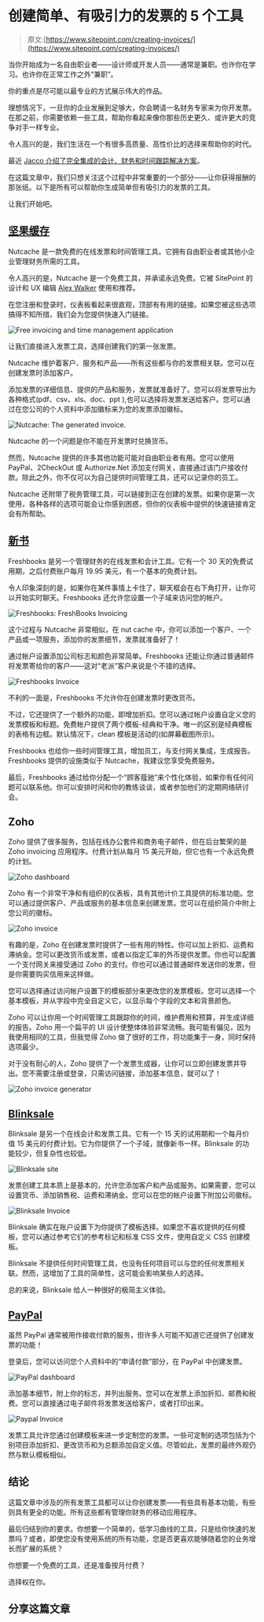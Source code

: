 # 创建简单、有吸引力的发票的 5 个工具

> 原文:[https://www.sitepoint.com/creating-invoices/](https://www.sitepoint.com/creating-invoices/)

当你开始成为一名自由职业者——设计师或开发人员——通常是兼职。也许你在学习。也许你在正常工作之外“兼职”。

你的重点是尽可能以最专业的方式展示伟大的作品。

理想情况下，一旦你的企业发展到足够大，你会聘请一名财务专家来为你开发票。在那之前，你需要依赖一些工具，帮助你看起来像你那些历史更久、或许更大的竞争对手一样专业。

令人高兴的是，我们生活在一个有很多高质量、高性价比的选择来帮助你的时代。

最近 [Jacco 介绍了完全集成的会计、财务和时间跟踪解决方案](https://www.sitepoint.com/top-5-accounting-tools-freelancers-small-businesses/)。

在这篇文章中，我们只想关注这个过程中非常重要的一个部分——让你获得报酬的那张纸。以下是所有可以帮助你生成简单但有吸引力的发票的工具。

让我们开始吧。

## [坚果缓存](https://www.nutcache.com)

Nutcache 是一款免费的在线发票和时间管理工具。它拥有自由职业者或其他小企业管理财务所需的工具。

令人高兴的是，Nutcache 是一个免费工具，并承诺永远免费。它被 SitePoint 的设计和 UX 编辑 [Alex Walker](https://www.sitepoint.com/author/alex-walker/) 使用和推荐。

在您注册和登录时，仪表板看起来很直观，顶部有有用的链接。如果您被这些选项搞得不知所措，我们会为您提供快速入门链接。

![Free invoicing and time management application](../Images/b19af0fd01407de416bb172cd0929f57.png)

让我们直接进入发票工具，选择创建我们的第一张发票。

Nutcache 维护着客户、服务和产品——所有这些都与你的发票相关联。您可以在创建发票时添加客户。

添加发票的详细信息、提供的产品和服务，发票就准备好了。您可以将发票导出为各种格式(pdf、csv、xls、doc、ppt ),也可以选择将发票发送给客户。您可以通过在您公司的个人资料中添加徽标来为您的发票添加徽标。

![Nutcache: The generated invoice.](../Images/917e0ed9bfa84f77a36d9670988a4117.png)

Nutcache 的一个问题是你不能在开发票时兑换货币。

然而，Nutcache 提供的许多其他功能可能对自由职业者有用。您可以使用 PayPal、2CheckOut 或 Authorize.Net 添加支付网关，直接通过该门户接收付款。除此之外，你不仅可以为自己提供时间管理工具，还可以记录你的员工。

Nutcache 还附带了税务管理工具，可以链接到正在创建的发票。如果你是第一次使用，各种各样的选项可能会让你感到困惑，但你的仪表板中提供的快速链接肯定会有所帮助。

## [新书](https://freshbooks.com)

Freshbooks 是另一个管理财务的在线发票和会计工具。它有一个 30 天的免费试用期，之后付费账户每月 19.95 美元，有一个基本的免费计划。

令人印象深刻的是，如果你在某件事情上卡住了，聊天框会在右下角打开，让你可以开始实时聊天。Freshbooks 还允许您设置一个子域来访问您的帐户。

![Freshbooks: FreshBooks Invoicing‎](../Images/7e2115ebbc1f710b9b21558511c78b39.png)

这个过程与 Nutcache 非常相似，在 nut cache 中，你可以添加一个客户、一个产品或一项服务，添加你的发票细节，发票就准备好了！

通过帐户设置添加公司标志和颜色非常简单。Freshbooks 还能让你通过普通邮件将发票寄给你的客户——这对“老派”客户来说是个不错的选择。

![Freshbooks Invoice](../Images/10f8d106e528e5098ff0c12c3231f958.png)

不利的一面是，Freshbooks 不允许你在创建发票时更改货币。

不过，它还提供了一个额外的功能，即增加折扣。您可以通过帐户设置自定义您的发票模板和标题。免费帐户提供了两个模板-经典和干净。唯一的区别是经典模板的表格有边框。默认情况下，clean 模板是活动的(如屏幕截图所示)。

Freshbooks 也给你一些时间管理工具，增加员工，与支付网关集成，生成报告。Freshbooks 提供的设施类似于 Nutcache，我建议您享受免费服务。

最后，Freshbooks 通过给你分配一个“顾客蔻驰”来个性化体验，如果你有任何问题可以联系他。你可以安排时间和你的教练谈谈，或者参加他们的定期网络研讨会。

## Zoho

Zoho 提供了很多服务，包括在线办公套件和商务电子邮件，但在后台繁荣的是 Zoho invoicing 应用程序。付费计划从每月 15 美元开始，但它也有一个永远免费的计划。

![Zoho dashboard](../Images/3c88f576d0a0cf0a007e26792a60f42a.png)

Zoho 有一个非常干净和有组织的仪表板，具有其他计价工具提供的标准功能。您可以通过提供客户、产品或服务的基本信息来创建发票。您可以在组织简介中附上您公司的徽标。

![Zoho invoice](../Images/cf1d16526b33ffb9525d340acc3f3794.png)

有趣的是，Zoho 在创建发票时提供了一些有用的特性。你可以加上折扣、运费和滞纳金。您可以更改货币或发票，或者以指定汇率的外币提供发票。你也可以配置一个支付网关来接受通过 Zoho 的支付。你也可以通过普通邮件发送你的发票，但是你需要购买信用来这样做。

您可以选择通过访问帐户设置下的模板部分来更改您的发票模板。您可以选择一个基本模板，并从字段中完全自定义它，以显示每个字段的文本和背景颜色。

Zoho 可以让你用一个时间管理工具跟踪你的时间，维护费用和预算，并生成详细的报告。Zoho 用一个扁平的 UI 设计使整体体验非常流畅。我可能有偏见，因为我使用相同的工具，但我觉得 Zoho 做了很好的工作，将功能集于一身，同时保持选项最少。

对于没有耐心的人，Zoho 提供了一个发票生成器，让你可以立即创建发票并导出。您不需要注册或登录，只需访问链接，添加基本信息，就可以了！

![Zoho invoice generator](../Images/1b33db5028a350ab2b08d52d036c5d21.png)

## [Blinksale](https://www.blinksale.com/)

Blinksale 是另一个在线会计和发票工具。它有一个 15 天的试用期和一个每月价值 15 美元的付费计划。它为你提供了一个子域，就像新书一样。Blinksale 的功能较少，但复杂性也较低。

![Blinksale site](../Images/529fc43d40b558c23b586921388f7af8.png)

发票创建工具本质上是基本的，允许您添加客户和产品或服务。如果需要，您可以设置货币、添加销售税、运费和滞纳金。您可以在您的帐户设置下附加公司徽标。

![Blinksale Invoice](../Images/805aafe9432d5aabb694b5613b7487c5.png)

Blinksale 确实在账户设置下为你提供了模板选择。如果您不喜欢提供的任何模板，您可以通过参考它们的参考标记和标准 CSS 文件，使用自定义 CSS 创建模板。

Blinksale 不提供任何时间管理工具，也没有任何项目可以与您的任何发票相关联。然而，这增加了工具的简单性，这可能会影响某些人的选择。

总的来说，Blinksale 给人一种很好的极简主义体验。

## [PayPal](https://www.paypal.com/)

虽然 PayPal 通常被用作接收付款的服务，但许多人可能不知道它还提供了创建发票的功能！

登录后，您可以访问您个人资料中的“申请付款”部分，在 PayPal 中创建发票。

![PayPal dashboard](../Images/5e9634ddc7910c650b05a242b6138437.png)

添加基本细节，附上你的标志，并列出服务。您可以在发票上添加折扣、邮费和税费。您可以直接通过电子邮件将发票发送给客户，或者打印出来。

![Paypal Invoice](../Images/50e7d19378b4844b81b175c3792bfae4.png)

发票工具允许您通过创建模板来进一步定制您的发票。一些可定制的选项包括为个别项目添加折扣、更改货币和为总额添加自定义值。尽管如此，发票的最终外观仍然与默认模板相似。

## 结论

这篇文章中涉及的所有发票工具都可以让你创建发票——有些具有基本功能，有些则具有更全的功能。所有这些都有管理你财务的移动应用程序。

最后归结到你的要求。你想要一个简单的，低学习曲线的工具，只是给你快速的发票吗？或者，即使您没有使用系统的所有功能，您是否更喜欢能够随着您的业务增长而扩展的系统？

你想要一个免费的工具，还是准备按月付费？

选择权在你。

## 分享这篇文章